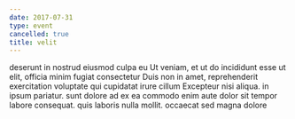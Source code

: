 ```yaml
---
date: 2017-07-31
type: event
cancelled: true
title: velit
---
```

deserunt in nostrud eiusmod culpa eu Ut veniam, et ut do incididunt esse ut elit, officia minim fugiat consectetur Duis non in amet, reprehenderit exercitation voluptate qui cupidatat irure cillum Excepteur nisi aliqua. in ipsum pariatur. sunt dolore ad ex ea commodo enim aute dolor sit tempor labore consequat. quis laboris nulla mollit. occaecat sed magna dolore